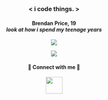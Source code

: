 
### <p align="center"> <span color="orange"><</span> i <span color="green">code</span> things. <span color="orange">></span> </p>
#### <p align="center">Brendan Price, 19 <br>*look at how i spend my teenage years*</p>

<!-- (https://github-readme-stats.vercel.app/api/wakatime?username=willianrod)](https://github.com/anuraghazra/github-readme-stats) -->
<p align="center">
  <img src="https://github-readme-stats.vercel.app/api/top-langs/?username=brendanprice2003&layout=compact&text_color=d4d4d4&bg_color=121212" />
</p>

<p align="center">
  <img src="https://github-readme-stats.vercel.app/api?username=brendanprice2003&show_icons=true&text_color=d4d4d4&bg_color=121212" />
</p>
  
#### <p align="center"> 🔌 Connect with me 🔌 </p>

<p align="center">
  <img width="45px" src="[https://user-images.githubusercontent.com/56489848/153740648-84bc05d4-7d6e-4dd7-a7ab-13669fd9ebc0.png](https://twitter.com/beru2003)" href="https://twitter.com/beru2003">
</p>
